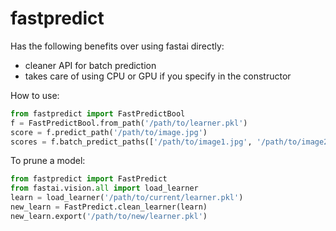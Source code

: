 # fastpredict

Has the following benefits over using fastai directly:
- cleaner API for batch prediction
- takes care of using CPU or GPU if you specify in the constructor

How to use:

```python
from fastpredict import FastPredictBool
f = FastPredictBool.from_path('/path/to/learner.pkl')
score = f.predict_path('/path/to/image.jpg')
scores = f.batch_predict_paths(['/path/to/image1.jpg', '/path/to/image2.jpg'])
```

To prune a model:
```python
from fastpredict import FastPredict
from fastai.vision.all import load_learner
learn = load_learner('/path/to/current/learner.pkl')
new_learn = FastPredict.clean_learner(learn)
new_learn.export('/path/to/new/learner.pkl')
```

